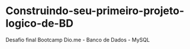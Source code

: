 # Construindo-seu-primeiro-projeto-logico-de-BD
Desafio final Bootcamp Dio.me - Banco de Dados - MySQL
